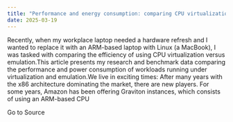 ```yaml
---
title: "Performance and energy consumption: comparing CPU virtualization and emulation efficiency"
date: 2025-03-19
---
```


Recently, when my workplace laptop needed a hardware refresh and I wanted to replace it with an ARM-based laptop with Linux (a MacBook), I was tasked with comparing the efficiency of using CPU virtualization versus emulation.This article presents my research and benchmark data comparing the performance and power consumption of workloads running under virtualization and emulation.We live in exciting times: After many years with the x86 architecture dominating the market, there are new players. For some years, Amazon has been offering Graviton instances, which consists of using an ARM-based CPU

Go to Source
